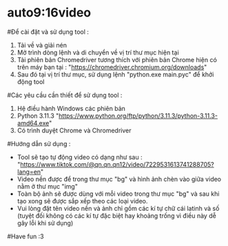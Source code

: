 # auto9:16video

#Để cài đặt và sử dụng tool : 
  1. Tải về và giải nén
  2. Mở trình dòng lệnh và di chuyển về vị trí thư mục hiện tại
  3. Tải phiên bản Chromedriver tương thích với phiên bản Chrome hiện có trên máy bạn tại : "https://chromedriver.chromium.org/downloads"
  4. Sau đó tại vị trí thư mục, sử dụng lệnh "python.exe main.pyc" để khởi động tool
 
#Các yêu cầu cần thiết để sử dụng tool : 
  1. Hệ điều hành Windows các phiên bản
  2. Python 3.11.3
        "https://www.python.org/ftp/python/3.11.3/python-3.11.3-amd64.exe"
  3. Có trình duyệt Chrome và Chromedriver

#Hướng dẫn sử dụng : 
  - Tool sẽ tạo tự động video có dạng như sau : "https://www.tiktok.com/@qn.qn.qn12/video/7229531613741288705?lang=en"
  - Video nền được để trong thư mục "bg" và hình ảnh chèn vào giữa video nằm ở thư mục "img"
  - Toàn bộ ảnh sẽ được dùng với mỗi video trong thư mục "bg" và sau khi tạo xong sẽ được sắp xếp theo các loại video.
  - Vui lòng đặt tên video nền và ảnh chỉ gồm các kí tự chữ cái latinh và số (tuyệt đối không có các kí tự đặc biệt hay khoảng trống vì điều này dễ gây lỗi khi sử dụng)
  
 #Have fun :3 
